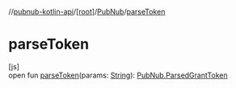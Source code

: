//[pubnub-kotlin-api](../../../index.md)/[[root]](../index.md)/[PubNub](index.md)/[parseToken](parse-token.md)

# parseToken

[js]\
open fun [parseToken](parse-token.md)(params: [String](https://kotlinlang.org/api/latest/jvm/stdlib/kotlin/-string/index.html)): [PubNub.ParsedGrantToken](-parsed-grant-token/index.md)
